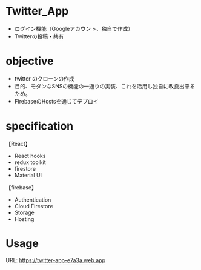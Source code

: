# Twitter_App

- ログイン機能（Googleアカウント、独自で作成）
- Twitterの投稿・共有

# objective

- twitter のクローンの作成
- 目的、モダンなSNSの機能の一通りの実装、これを活用し独自に改良出来るため。
- FirebaseのHostsを通じてデプロイ

# specification

【React】
- React hooks
- redux toolkit
- firestore
- Material UI

【firebase】
- Authentication
- Cloud Firestore
- Storage
- Hosting

# Usage

URL: https://twitter-app-e7a3a.web.app

